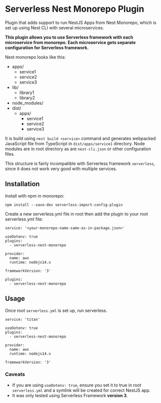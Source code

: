 # Serverless Nest Monorepo Plugin

Plugin that adds support to run NestJS Apps from Nest Monorepo, which is set up using Nest CLI with several microservices.

**This plugin allows you to use Serverless framework with each microservice from monorepo. Each microservice gets separate configuration for Serverless framework.**

Nest monorepo looks like this:

- apps/
  - service1
  - service2
  - service3
- lib/
  - library1
  - library2
- node_modules/
- dist/
  - apps/
    - service1
    - service2
    - service3

It is build using `nest build <service>` command and generates webpacked JavaScript file from TypeScript in `dist/apps/service1` directory. Node modules are in root directory as are `nest-cli.json` or other configuration files.

This structure is fairly incompatible with Serverless framework `serverless`, since it does not work very good with multiple services.



## Installation

Install with npm in monorepo:

`npm install --save-dev serverless-import-config-plugin`

Create a new serverless.yml file in root then add the plugin to your root serverless.yml file:

```
service: '<your-monorepo-name-same-as-in-package.json>'

useDotenv: true
plugins:
  - serverless-nest-monorepo

provider:
  name: aws
  runtime: nodejs14.x

frameworkVersion: '3'

plugins:
  - serverless-nest-monorepo
```

## Usage

Once root `serverless.yml` is set up, run serverless.

```
service: 'titan'

useDotenv: true
plugins:
  - serverless-nest-monorepo

provider:
  name: aws
  runtime: nodejs14.x

frameworkVersion: '3'
```


### Caveats

- If you are using `useDotenv: true`, ensure you set it to true in root `serverless.yml` and a symlink will be created for correct NestJS app.
- It was only tested using Serverless Framework **version 3**.
